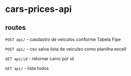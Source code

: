 # cars-prices-api

## routes

```POST api/``` - casdastro de veiculos conforme Tabela Fipe

```POST api/``` - csv salva lista de veiculso como planilha excell

```GET api/id``` - retornar carro por id

```GET api/``` - lista todos
